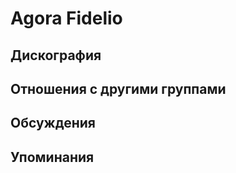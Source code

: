 # Agora Fidelio



## Дискография


## Отношения с другими группами


## Обсуждения


## Упоминания

